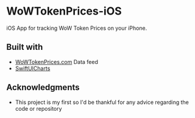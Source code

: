 # WoWTokenPrices-iOS
iOS App for tracking WoW Token Prices on your iPhone.
## Built with
- [WoWTokenPrices.com](https://wowtokenprices.com) Data feed
- [SwiftUICharts](https://github.com/Res3387/SwiftUICharts)
## Acknowledgments
- This project is my first so I'd be thankful for any advice regarding the code or repository
